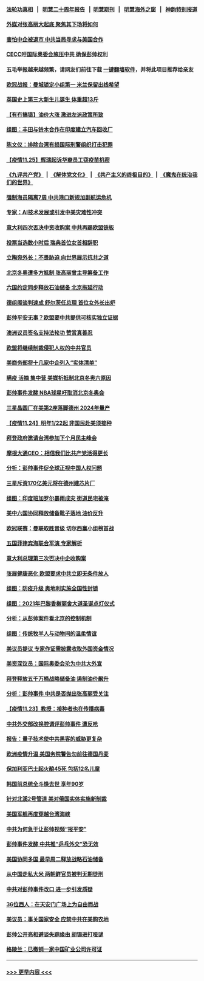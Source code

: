 #### [法轮功真相](https://github.com/gfw-breaker/truth/blob/master/README.md?t=0) &nbsp;&nbsp;|&nbsp;&nbsp; [明慧二十周年报告](https://github.com/gfw-breaker/mh-reports/blob/master/README.md?t=0) &nbsp;&nbsp;|&nbsp;&nbsp;[明慧期刊](https://github.com/gfw-breaker/mh-qikan) &nbsp;&nbsp;|&nbsp;&nbsp; [明慧海外之窗](https://github.com/gfw-breaker/mh-news/blob/master/README.md?t=0) &nbsp;&nbsp;|&nbsp;&nbsp; [神韵特别报道](https://github.com/gfw-breaker/mh-news/blob/master/shenyun.md?t=0)
#### [外媒对张高丽大起底 聚焦其下场将如何](../pages/nsc418/n13398359.md?t=11260150) 
#### [害怕中企被退市 中共当局寻求与美国合作](../pages/nsc418/n13397895.md?t=11260150) 
#### [CECC吁国际奥委会施压中共 确保彭帅权利](../pages/nsc418/n13397883.md?t=11260150) 
#### 五毛举报越来越频繁，请网友们前往下载 [一键翻墙软件](https://github.com/gfw-breaker/ssr-accounts)，并将此项目推荐给亲友
#### [欧冠战报：曼城锁定小组第一 米兰保留出线希望](../pages/nsc418/n13396624.md?t=11260150) 
#### [英国史上第三大新生儿诞生 体重超13斤](../pages/nsc418/n13397469.md?t=11260150) 
#### [【有冇搞错】油价大涨 激进左派政策所致](../pages/nsc418/n13396399.md?t=11260150) 
#### [组图：丰田与铃木合作在印度建立汽车回收厂](../pages/nsc418/n13395938.md?t=11260150) 
#### [陈文仪：排除台湾有损国际刑警组织打击犯罪](../pages/nsc418/n13397754.md?t=11260150) 
#### [【疫情11.25】辉瑞起诉华裔员工窃疫苗机密](../pages/nsc418/n13397608.md?t=11260150) 
#### [《九评共产党》](https://github.com/begood0513/9ping.md/blob/master/README.md) &nbsp;|&nbsp; [《解体党文化》](../../../../jtdwh.md/blob/master/README.md)  &nbsp;|&nbsp; [《共产主义的终极目的》](../../../../gczydzjmd.md/blob/master/README.md) &nbsp;|&nbsp; [《魔鬼在统治我们的世界》](../../../../mgztzwmdsj.md/blob/master/README.md) 
#### [强制海员隔离7周 中共港口新规加剧航运危机](../pages/nsc418/n13397423.md?t=11260150) 
#### [专家：AI技术发展或引发中美灾难性冲突](../pages/nsc418/n13397219.md?t=11260150) 
#### [意大利四次否决中资收购案 中共再踢欧盟铁板](../pages/nsc418/n13395984.md?t=11260150) 
#### [投票当选数小时后 瑞典首位女首相辞职](../pages/nsc418/n13396390.md?t=11260150) 
#### [立陶宛外长：不畏胁迫 向世界展示抗共之道](../pages/nsc418/n13396611.md?t=11260150) 
#### [北京冬奥遭多方抵制 张高丽曾主导筹备工作](../pages/nsc418/n13396462.md?t=11260150) 
#### [六国约定同步释放石油储备 北京拖延行动](../pages/nsc418/n13396465.md?t=11260150) 
#### [德组阁谈判速成 舒尔茨任总理 首位女外长出炉](../pages/nsc418/n13396391.md?t=11260150) 
#### [彭帅平安无事？欧盟要中共提供可核实独立证据](../pages/nsc418/n13396098.md?t=11260150) 
#### [澳洲议员签名支持法轮功 赞赏真善忍](../pages/nsc418/n13395659.md?t=11260150) 
#### [欧盟将继续制裁侵犯人权的中共官员](../pages/nsc418/n13396009.md?t=11260150) 
#### [美商务部将十几家中企列入“实体清单”](../pages/nsc418/n13396122.md?t=11260150) 
#### [瞒疫 活摘 集中营 美媒析抵制北京冬奥六原因](../pages/nsc418/n13396001.md?t=11260150) 
#### [彭帅事件发酵 NBA球星吁取消北京冬奥会](../pages/nsc418/n13395655.md?t=11260150) 
#### [三星晶圆厂在美第2座落脚德州 2024年量产](../pages/nsc418/n13395719.md?t=11260150) 
#### [【疫情11.24】明年1/22起 非国民赴美须接种](../pages/nsc418/n13395373.md?t=11260150) 
#### [拜登政府邀请台湾参加下个月民主峰会](../pages/nsc418/n13395032.md?t=11260150) 
#### [摩根大通CEO：相信我们比共产党活得更长](../pages/nsc418/n13394503.md?t=11260150) 
#### [分析：彭帅事件促全球正视中国人权问题](../pages/nsc418/n13394767.md?t=11260150) 
#### [三星斥资170亿美元将在德州建芯片厂](../pages/nsc418/n13394473.md?t=11260150) 
#### [组图：印度班加罗尔暴雨成灾 街道民宅被淹](../pages/nsc418/n13393250.md?t=11260150) 
#### [美中六国协同释放储备靴子落地 油价反升](../pages/nsc418/n13393989.md?t=11260150) 
#### [欧冠联赛：曼联取胜晋级 切尔西赢小组榜首战](../pages/nsc418/n13394339.md?t=11260150) 
#### [五国菲律宾海联合军演 专家解析](../pages/nsc418/n13393844.md?t=11260150) 
#### [意大利总理第三次否决中企收购案](../pages/nsc418/n13393980.md?t=11260150) 
#### [张展健康恶化 欧盟要求中共立即无条件放人](../pages/nsc418/n13394144.md?t=11260150) 
#### [组图：防疫升级 奥地利实施全国性封锁](../pages/nsc418/n13393016.md?t=11260150) 
#### [组图：2021年巴黎香榭丽舍大道圣诞点灯仪式](../pages/nsc418/n13391134.md?t=11260150) 
#### [分析：从彭帅案件看北京的控制机制](../pages/nsc418/n13394039.md?t=11260150) 
#### [组图：传统牧羊人与动物间的温柔情谊](../pages/nsc418/n13393157.md?t=11260150) 
#### [美议员提议 专家作证需披露收取外国资金情况](../pages/nsc418/n13393963.md?t=11260150) 
#### [美资深议员：国际奥委会沦为中共大外宣](../pages/nsc418/n13393893.md?t=11260150) 
#### [拜登释放五千万桶战略储备油 遏制油价飙升](../pages/nsc418/n13393526.md?t=11260150) 
#### [分析：彭帅事件 中共是否抛出张高丽受关注](../pages/nsc418/n13393837.md?t=11260150) 
#### [【疫情11.23】教授：接种者也在传播病毒](../pages/nsc418/n13393299.md?t=11260150) 
#### [中共外交部改换腔调评彭帅事件 遭反呛](../pages/nsc418/n13393549.md?t=11260150) 
#### [报告：量子技术使中共黑客的威胁更复杂](../pages/nsc418/n13393202.md?t=11260150) 
#### [欧洲疫情升温 美国务院警告勿前往德国丹麦](../pages/nsc418/n13393043.md?t=11260150) 
#### [保加利亚巴士起火酿45死 包括12名儿童](../pages/nsc418/n13392841.md?t=11260150) 
#### [韩国前总统全斗焕去世 享年90岁](../pages/nsc418/n13392820.md?t=11260150) 
#### [针对北溪2号管道 美对俄国实体实施新制裁](../pages/nsc418/n13392344.md?t=11260150) 
#### [美国军舰再度穿越台湾海峡](../pages/nsc418/n13392429.md?t=11260150) 
#### [中共为何急于让彭帅视频“报平安”](../pages/nsc418/n13392026.md?t=11260150) 
#### [彭帅事件发酵 中共推“乒乓外交”恐无效](../pages/nsc418/n13391407.md?t=11260150) 
#### [美国协同多国 最早周二释放战略石油储备](../pages/nsc418/n13392019.md?t=11260150) 
#### [从中国走私大米 两朝鲜官员被判无期徒刑](../pages/nsc418/n13391933.md?t=11260150) 
#### [中共对彭帅事件改口 进一步引发质疑](../pages/nsc418/n13391682.md?t=11260150) 
#### [36位西人：在天安门广场上为自由而战](../pages/nsc418/n13390029.md?t=11260150) 
#### [美议员：事关国家安全 应禁中共在美购农地](../pages/nsc418/n13391834.md?t=11260150) 
#### [彭帅公开亮相避谈失踪缘由 胡锡进打哑谜](../pages/nsc418/n13391773.md?t=11260150) 
#### [格陵兰：已撤销一家中国矿业公司许可证](../pages/nsc418/n13391771.md?t=11260150) 

----
#### [ >>> 更早内容 <<< ](../indexes/nsc418-earlier.md)
